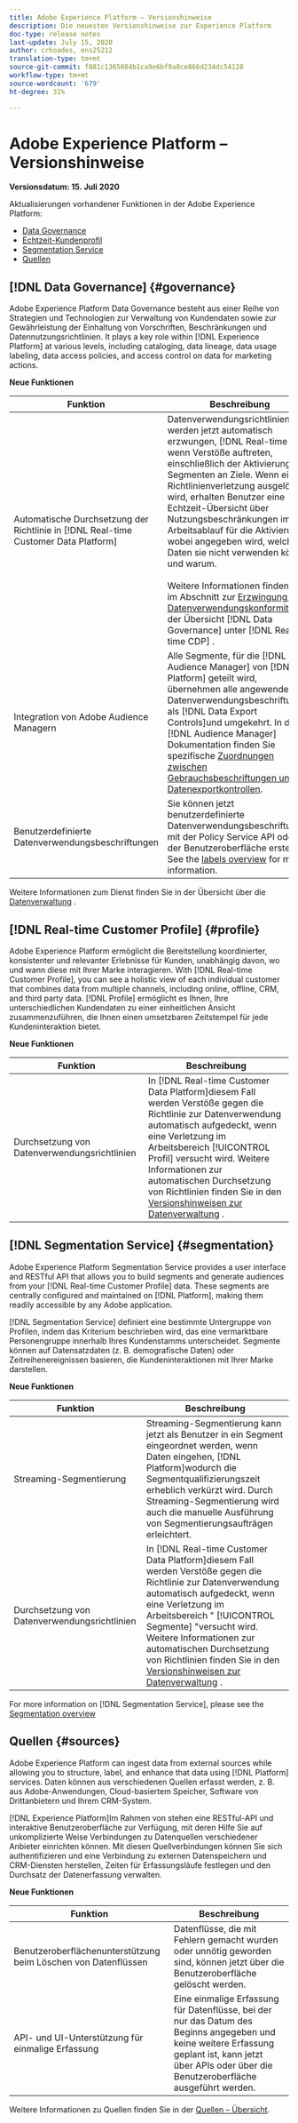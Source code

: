 ```yaml
---
title: Adobe Experience Platform – Versionshinweise
description: Die neuesten Versionshinweise zur Experience Platform
doc-type: release notes
last-update: July 15, 2020
author: crhoades, ens25212
translation-type: tm+mt
source-git-commit: f881c1365684b1ca9e6bf9a8ce866d234dc54128
workflow-type: tm+mt
source-wordcount: '679'
ht-degree: 31%

---
```



# Adobe Experience Platform – Versionshinweise

**Versionsdatum: 15. Juli 2020**

Aktualisierungen vorhandener Funktionen in der Adobe Experience Platform:

- [Data Governance](#governance)
- [Echtzeit-Kundenprofil](#profile)
- [Segmentation Service](#segmentation)
- [Quellen](#sources)

## [!DNL Data Governance] {#governance}

Adobe Experience Platform Data Governance besteht aus einer Reihe von Strategien und Technologien zur Verwaltung von Kundendaten sowie zur Gewährleistung der Einhaltung von Vorschriften, Beschränkungen und Datennutzungsrichtlinien. It plays a key role within [!DNL Experience Platform] at various levels, including cataloging, data lineage, data usage labeling, data access policies, and access control on data for marketing actions.

**Neue Funktionen**

| Funktion | Beschreibung |
| -----------| ---------- |
| Automatische Durchsetzung der Richtlinie in [!DNL Real-time Customer Data Platform] | Datenverwendungsrichtlinien werden jetzt automatisch erzwungen, [!DNL Real-time CDP] wenn Verstöße auftreten, einschließlich der Aktivierung von Segmenten an Ziele. Wenn eine Richtlinienverletzung ausgelöst wird, erhalten Benutzer eine Echtzeit-Übersicht über Nutzungsbeschränkungen im Arbeitsablauf für die Aktivierung, wobei angegeben wird, welche Daten sie nicht verwenden können und warum.<br><br>Weitere Informationen finden Sie im Abschnitt zur [Erzwingung der Datenverwendungskonformität](../../rtcdp/privacy/data-governance-overview.md#enforce-data-usage-compliance) in der Übersicht [!DNL Data Governance] unter [!DNL Real-time CDP] . |
| Integration von Adobe Audience Managern | Alle Segmente, für die [!DNL Audience Manager] von [!DNL Platform] geteilt wird, übernehmen alle angewendeten Datenverwendungsbeschriftungen als [!DNL Data Export Controls]und umgekehrt. In der [!DNL Audience Manager] Dokumentation finden Sie spezifische [Zuordnungen zwischen Gebrauchsbeschriftungen und Datenexportkontrollen](https://docs.adobe.com/content/help/en/audience-manager/user-guide/implementation-integration-guides/integration-experience-platform/aam-aep-audience-sharing.html#aam-data-export-control-in-aep). |
| Benutzerdefinierte Datenverwendungsbeschriftungen | Sie können jetzt benutzerdefinierte Datenverwendungsbeschriftungen mit der Policy Service API oder in der Benutzeroberfläche erstellen. See the [labels overview](../../data-governance/labels/overview.md) for more information. |

Weitere Informationen zum Dienst finden Sie in der Übersicht über die [Datenverwaltung](../../data-governance/home.md) .

## [!DNL Real-time Customer Profile] {#profile}

Adobe Experience Platform ermöglicht die Bereitstellung koordinierter, konsistenter und relevanter Erlebnisse für Kunden, unabhängig davon, wo und wann diese mit Ihrer Marke interagieren. With [!DNL Real-time Customer Profile], you can see a holistic view of each individual customer that combines data from multiple channels, including online, offline, CRM, and third party data. [!DNL Profile] ermöglicht es Ihnen, Ihre unterschiedlichen Kundendaten zu einer einheitlichen Ansicht zusammenzuführen, die Ihnen einen umsetzbaren Zeitstempel für jede Kundeninteraktion bietet.

**Neue Funktionen**

| Funktion | Beschreibung |
| ------- | ----------- |
| Durchsetzung von Datenverwendungsrichtlinien | In [!DNL Real-time Customer Data Platform]diesem Fall werden Verstöße gegen die Richtlinie zur Datenverwendung automatisch aufgedeckt, wenn eine Verletzung im Arbeitsbereich [!UICONTROL Profil] versucht wird. Weitere Informationen zur automatischen Durchsetzung von Richtlinien finden Sie in den [Versionshinweisen zur Datenverwaltung](#governance) . |

## [!DNL Segmentation Service] {#segmentation}

Adobe Experience Platform Segmentation Service provides a user interface and RESTful API that allows you to build segments and generate audiences from your [!DNL Real-time Customer Profile] data. These segments are centrally configured and maintained on [!DNL Platform], making them readily accessible by any Adobe application.

[!DNL Segmentation Service] definiert eine bestimmte Untergruppe von Profilen, indem das Kriterium beschrieben wird, das eine vermarktbare Personengruppe innerhalb Ihres Kundenstamms unterscheidet. Segmente können auf Datensatzdaten (z. B. demografische Daten) oder Zeitreihenereignissen basieren, die Kundeninteraktionen mit Ihrer Marke darstellen.

**Neue Funktionen**

| Funktion | Beschreibung |
| ------- | ----------- |
| Streaming-Segmentierung | Streaming-Segmentierung kann jetzt als Benutzer in ein Segment eingeordnet werden, wenn Daten eingehen, [!DNL Platform]wodurch die Segmentqualifizierungszeit erheblich verkürzt wird. Durch Streaming-Segmentierung wird auch die manuelle Ausführung von Segmentierungsaufträgen erleichtert. |
| Durchsetzung von Datenverwendungsrichtlinien | In [!DNL Real-time Customer Data Platform]diesem Fall werden Verstöße gegen die Richtlinie zur Datenverwendung automatisch aufgedeckt, wenn eine Verletzung im Arbeitsbereich &quot; [!UICONTROL Segmente] &quot;versucht wird. Weitere Informationen zur automatischen Durchsetzung von Richtlinien finden Sie in den [Versionshinweisen zur Datenverwaltung](#governance) . |

For more information on [!DNL Segmentation Service], please see the [Segmentation overview](../../segmentation/home.md)

## Quellen {#sources}

Adobe Experience Platform can ingest data from external sources while allowing you to structure, label, and enhance that data using [!DNL Platform] services. Daten können aus verschiedenen Quellen erfasst werden, z. B. aus Adobe-Anwendungen, Cloud-basiertem Speicher, Software von Drittanbietern und Ihrem CRM-System.

[!DNL Experience Platform]Im Rahmen von stehen eine RESTful-API und interaktive Benutzeroberfläche zur Verfügung, mit deren Hilfe Sie auf unkomplizierte Weise Verbindungen zu Datenquellen verschiedener Anbieter einrichten können. Mit diesen Quellverbindungen können Sie sich authentifizieren und eine Verbindung zu externen Datenspeichern und CRM-Diensten herstellen, Zeiten für Erfassungsläufe festlegen und den Durchsatz der Datenerfassung verwalten.

**Neue Funktionen**

| Funktion | Beschreibung |
| ------- | ----------- |
| Benutzeroberflächenunterstützung beim Löschen von Datenflüssen | Datenflüsse, die mit Fehlern gemacht wurden oder unnötig geworden sind, können jetzt über die Benutzeroberfläche gelöscht werden. |
| API- und UI-Unterstützung für einmalige Erfassung | Eine einmalige Erfassung für Datenflüsse, bei der nur das Datum des Beginns angegeben und keine weitere Erfassung geplant ist, kann jetzt über APIs oder über die Benutzeroberfläche ausgeführt werden. |

Weitere Informationen zu Quellen finden Sie in der [Quellen – Übersicht](../../sources/home.md).
